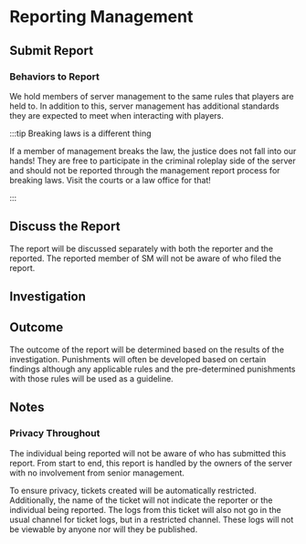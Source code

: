 # Reporting Management

## Submit Report
### Behaviors to Report
We hold members of server management to the same rules that players are held to. In addition to this, server management has additional standards they are expected to meet when interacting with players.

:::tip Breaking laws is a different thing

If a member of management breaks the law, the justice does not fall into our hands! They are free to participate in the criminal roleplay side of the server and should not be reported through the management report process for breaking laws. Visit the courts or a law office for that!

:::
## Discuss the Report
The report will be discussed separately with both the reporter and the reported. The reported member of SM will not be aware of who filed the report.

## Investigation

## Outcome
The outcome of the report will be determined based on the results of the investigation. Punishments will often be developed based on certain findings although any applicable rules and the pre-determined punishments with those rules will be used as a guideline. 
## Notes
### Privacy Throughout
The individual being reported will not be aware of who has submitted this report. From start to end, this report is handled by the owners of the server with no involvement from senior management.

To ensure privacy, tickets created will be automatically restricted. Additionally, the name of the ticket will not indicate the reporter or the individual being reported. The logs from this ticket will also not go in the usual channel for ticket logs, but in a restricted channel. These logs will not be viewable by anyone nor will they be published.